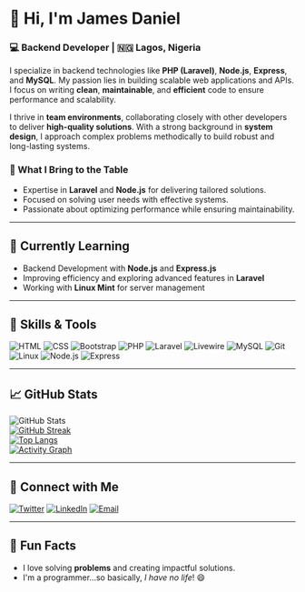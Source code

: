 # 👋 Hi, I'm James Daniel  
### 💻 Backend Developer | 🇳🇬 Lagos, Nigeria  
I specialize in backend technologies like **PHP (Laravel)**, **Node.js**, **Express**, and **MySQL**. My passion lies in building scalable web applications and APIs. I focus on writing **clean**, **maintainable**, and **efficient** code to ensure performance and scalability.  

I thrive in **team environments**, collaborating closely with other developers to deliver **high-quality solutions**. With a strong background in **system design**, I approach complex problems methodically to build robust and long-lasting systems.  

### 🌟 What I Bring to the Table  
- Expertise in **Laravel** and **Node.js** for delivering tailored solutions.  
- Focused on solving user needs with effective systems.  
- Passionate about optimizing performance while ensuring maintainability.

---

## 🌱 Currently Learning  
- Backend Development with **Node.js** and **Express.js**  
- Improving efficiency and exploring advanced features in **Laravel**  
- Working with **Linux Mint** for server management  

---

## 💼 Skills & Tools  
![HTML](https://img.shields.io/badge/-HTML-E34F26?logo=html5&logoColor=white&style=for-the-badge)  ![CSS](https://img.shields.io/badge/-CSS-1572B6?logo=css3&logoColor=white&style=for-the-badge)  ![Bootstrap](https://img.shields.io/badge/-Bootstrap-563D7C?logo=bootstrap&logoColor=white&style=for-the-badge)  ![PHP](https://img.shields.io/badge/-PHP-777BB4?logo=php&logoColor=white&style=for-the-badge)  ![Laravel](https://img.shields.io/badge/-Laravel-FF2D20?logo=laravel&logoColor=white&style=for-the-badge)  ![Livewire](https://img.shields.io/badge/-Livewire-4EAF23?logo=livewire&logoColor=white&style=for-the-badge)  ![MySQL](https://img.shields.io/badge/-MySQL-4479A1?logo=mysql&logoColor=white&style=for-the-badge)  ![Git](https://img.shields.io/badge/-Git-F05032?logo=git&logoColor=white&style=for-the-badge)  ![Linux](https://img.shields.io/badge/-Linux-FCC624?logo=linux&logoColor=black&style=for-the-badge)  ![Node.js](https://img.shields.io/badge/-Node.js-339933?logo=node.js&logoColor=white&style=for-the-badge)  ![Express](https://img.shields.io/badge/-Express-000000?logo=express&logoColor=white&style=for-the-badge)  

---

## 📈 GitHub Stats  
![GitHub Stats](https://github-readme-stats.vercel.app/api?username=Niel22&show_icons=true&theme=dark)  
[![GitHub Streak](https://streak-stats.demolab.com?user=Niel22&theme=dark)](https://git.io/streak-stats)  
[![Top Langs](https://github-readme-stats.vercel.app/api/top-langs/?username=Niel22&layout=compact&theme=dark)](https://github.com/anuraghazra/github-readme-stats)  
[![Activity Graph](https://github-readme-activity-graph.vercel.app/graph?username=Niel22&theme=github-dark)](https://github.com/ashutosh00710/github-readme-activity-graph)  

---

## 🔗 Connect with Me  
[![Twitter](https://img.shields.io/badge/Twitter-1DA1F2?logo=twitter&logoColor=white&style=for-the-badge)](https://x.com/codeNovaNiel)   [![LinkedIn](https://img.shields.io/badge/LinkedIn-0077B5?logo=linkedin&logoColor=white&style=for-the-badge)](https://www.linkedin.com/in/novaniel)   [![Email](https://img.shields.io/badge/Email-D14836?logo=gmail&logoColor=white&style=for-the-badge)](mailto:niel2264@gmail.com)  

---

## 🎉 Fun Facts  
- I love solving **problems** and creating impactful solutions.  
- I'm a programmer...so basically, *I have no life*! 😄
